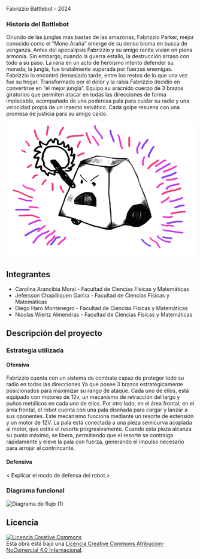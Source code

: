 Fabrizzio Battlebot - 2024

### Historia del Battlebot
Oriundo de las junglas más bastas de las amazonas, Fabrizzio Parker, mejor conocido
como el “Mono Araña” emerge de su denso bioma en busca de venganza. Antes del
apocalipsis Fabrizzio y su amigo ranita vivían en plena armonía. Sin embargo, cuando
la guerra estallo, la destrucción arraso con todo a su paso. La rana en un acto de
heroísmo intento defender su morada, la jungla, fue brutalmente superada por fuerzas
enemigas. Fabrizzio lo encontró demasiado tarde, entre los restos de lo que una vez
fue su hogar.
Transformado por el dolor y la rabia Fabrizzio decidió en convertirse en “el mejor
jungla”. Equipo su arácnido cuerpo de 3 brazos giratorios que permiten atacar en todas
las direcciones de forma implacable, acompañado de una poderosa pala para cuidar
su radio y una velocidad propia de un insecto selvático. Cada golpe resuena con una
promesa de justicia para su amigo caído. 
  
![Robot Ejemplo](/multimedia/robot_ejemplo.png)

## Integrantes
- Carolina Arancibia Moral - Facultad de Ciencias Físicas y Matemáticas
- Jefersson Chapilliquen García - Facultad de Ciencias Físicas y Matemáticas
- Diego Haro Montenegro - Facultad de Ciencias Físicas y Matemáticas
- Nicolas Wiertz Almendras - Facultad de Ciencias Físicas y Matemáticas


## Descripción del proyecto
  
### Estrategia utilizada
  
#### Ofensiva
Fabrizzio cuenta con un sistema de combate capaz de proteger todo su radio en todas
las direcciones Ya que posee 3 brazos estratégicamente posicionados para maximizar
su rango de ataque. Cada uno de ellos, está equipado con motores de 12v, un
mecanismo de retracción del largo y puños metálicos en cada uno de ellos.
Por otro lado, en el área frontal, en el área frontal, el robot cuenta con una pala
diseñada para cargar y lanzar a sus oponentes. Este mecanismo funciona mediante un
resorte de extensión y un motor de 12V. La pala está conectada a una pieza semicurva
acoplada al motor, que estira el resorte progresivamente. Cuando esta pieza alcanza
su punto máximo, se libera, permitiendo que el resorte se contraiga rápidamente y
eleve la pala con fuerza, generando el impulso necesario para arrojar al contrincante.

#### Defensiva
< Explicar el modo de defensa del robot.>

### Diagrama funcional
![Diagrama de flujo (1)](https://github.com/user-attachments/assets/df134b1d-9b6a-416f-8813-a61a78644aeb)

## Licencia
<a rel="license" href="http://creativecommons.org/licenses/by-nc/4.0/"><img alt="Licencia Creative Commons" style="border-width:0" src="https://i.creativecommons.org/l/by-nc/4.0/88x31.png" /></a><br />Esta obra está bajo una <a rel="license" href="http://creativecommons.org/licenses/by-nc/4.0/">Licencia Creative Commons Atribución-NoComercial 4.0 Internacional</a>.
